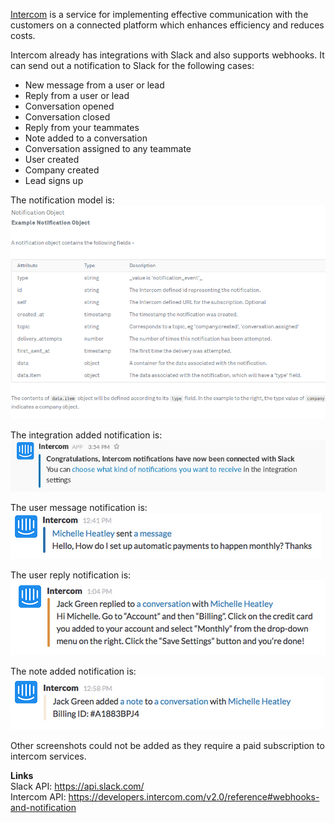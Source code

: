 [Intercom](https://www.intercom.com/) is a service for implementing effective communication with the customers on a connected platform which enhances efficiency and reduces costs.

Intercom already has integrations with Slack and also supports webhooks.
It can send out a notification to Slack for the following cases:
 - New message from a user or lead
 - Reply from a user or lead
 - Conversation opened
 - Conversation closed
 - Reply from your teammates
 - Note added to a conversation
 - Conversation assigned to any teammate
 - User created
 - Company created
 - Lead signs up

The notification model is:
<br>
![](assets/notification_model.png)

The integration added notification is:
<br>
![](assets/integration_added.png)

The user message notification is:
<br>
![](assets/user_message.png)

The user reply notification is:
<br>
![](assets/user_reply.png)

The note added notification is:
<br>
![](assets/note_added.png)

Other screenshots could not be added as they require a paid subscription to intercom services.

**Links**
<br>
Slack API: https://api.slack.com/
<br>
Intercom API: https://developers.intercom.com/v2.0/reference#webhooks-and-notification
